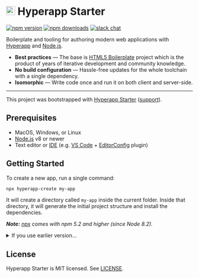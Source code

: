 # <img height="24" src="https://cdn.rawgit.com/frenzzy/hyperapp-starter/master/logo.svg"> Hyperapp Starter

[![npm version](https://img.shields.io/npm/v/hyperapp-create.svg)](https://www.npmjs.com/package/hyperapp-create)
[![npm downloads](https://img.shields.io/npm/dw/hyperapp-create.svg)](https://www.npmjs.com/package/hyperapp-create)
[![slack chat](https://hyperappjs.herokuapp.com/badge.svg)](https://hyperappjs.herokuapp.com 'Join us')

Boilerplate and tooling for authoring modern web applications
with [Hyperapp](https://hyperapp.js.org/) and [Node.js](https://nodejs.org/).

- **Best practices** — The base is [HTML5 Boilerplate](https://html5boilerplate.com/) project
  which is the product of years of iterative development and community knowledge.
- **No build configuration** — Hassle-free updates for the whole toolchain with a single dependency.
- **Isomorphic** — Write code once and run it on both client and server-side.

---

This project was bootstrapped with [Hyperapp Starter](https://github.com/frenzzy/hyperapp-starter)
([support](https://hyperappjs.herokuapp.com)).

## Prerequisites

- MacOS, Windows, or Linux
- [Node.js](https://nodejs.org/) v8 or newer
- Text editor or [IDE](https://en.wikipedia.org/wiki/IDE)
  (e.g. [VS Code](https://code.visualstudio.com/) +
  [EditorConfig](https://marketplace.visualstudio.com/items?itemName=EditorConfig.EditorConfig)
  plugin)

## Getting Started

To create a new app, run a single command:

```bash
npx hyperapp-create my-app
```

It will create a directory called `my-app` inside the current folder.
Inside that directory, it will generate the initial project structure and install the dependencies.

_**Note:** [npx](https://medium.com/@maybekatz/introducing-npx-an-npm-package-runner-55f7d4bd282b)
comes with npm 5.2 and higher (since Node 8.2)._

<details>
<summary>If you use earlier version...</summary>

Install `hyperapp-create` globally:

```bash
npm install -g hyperapp-create
```

Now you can run:

```bash
hyperapp-create my-app
```

</details>

## License

Hyperapp Starter is MIT licensed.
See [LICENSE](https://github.com/frenzzy/hyperapp-starter/blob/master/LICENSE.md).
